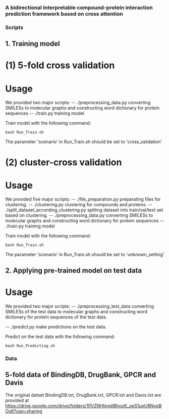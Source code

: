 ### A bidirectional Interpretable compound-protein interaction prediction framework based on cross attention

### Scripts
## 1. Training model
# (1) 5-fold cross validation
# Usage
We provided two major scripts:
-- ./preprocessing_data.py converting SMILESs to molecular graphs and constructing word dictionary for protein sequences
-- ./train.py training model

Train model with the following command:
```
bash Run_Train.sh
```
The parameter 'scenario' in Run_Train.sh should be set to 'cross_validation'

# (2) cluster-cross validation
# Usage
We provided five major scripts:
-- ./file_preparation.py preparating files for clustering. 
-- ./clustering.py clustering for compounds and proteins. 
-- ./split_dataset_according_clustering.py spliting dataset into train/val/test set based on clustering. 
-- ./preprocessing_data.py converting SMILESs to molecular graphs and constructing word dictionary for protein sequences
-- ./train.py training model

Train model with the following command:
```
bash Run_Train.sh
```
The parameter 'scenario' in Run_Train.sh should be set to 'unknown_setting'


## 2. Applying pre-trained model on test data
# Usage
We provided two major scripts:
-- ./preprocessing_test_data converting SMILESs of the test data to molecular graphs and constructing word dictionary for protein sequences of the test data.

-- ./predict.py make predictions on the test data.

Predict on the test data with the following command:
```
bash Run_Predicting.sh
```


### Data
## 5-fold data of BindingDB, DrugBank, GPCR and Davis
The original datset BindingDB.txt, DrugBank.txt, GPCR.txt and Davis.txt are provided at https://drive.google.com/drive/folders/1lfVZNHlpgdlBhozK_oeS1upU8NvpBOx6?usp=sharing
